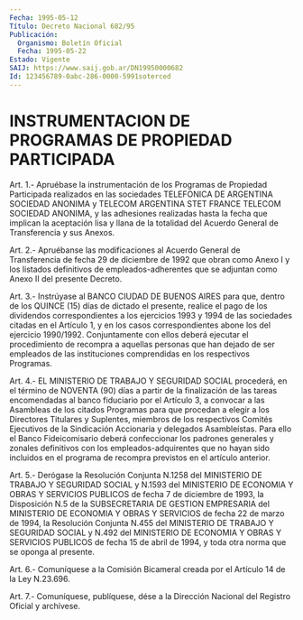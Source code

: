 ```yaml
---
Fecha: 1995-05-12
Título: Decreto Nacional 682/95
Publicación:
  Organismo: Boletín Oficial
  Fecha: 1995-05-22
Estado: Vigente
SAIJ: https://www.saij.gob.ar/DN19950000682
Id: 123456789-0abc-286-0000-5991soterced
---
```

# INSTRUMENTACION DE PROGRAMAS DE PROPIEDAD PARTICIPADA

<a id="1"></a>
Art.  1.-  Apruébase  la  instrumentación  de los Programas de Propiedad  Participada realizados en las sociedades  TELEFONICA  DE ARGENTINA SOCIEDAD  ANONIMA y TELECOM ARGENTINA STET FRANCE TELECOM SOCIEDAD ANONIMA, y las  adhesiones  realizadas  hasta la fecha que implican  la  aceptación lisa y llana de la totalidad  del  Acuerdo General de Transferencia y sus Anexos.

<a id="2"></a>
Art.  2.-  Apruébanse las modificaciones al Acuerdo General de Transferencia de  fecha  29  de  diciembre  de  1992 que obran como Anexo I y los listados definitivos de empleados-adherentes  que  se adjuntan como Anexo II del presente Decreto.

<a id="3"></a>
Art.  3.- Instrúyase al BANCO CIUDAD DE BUENOS AIRES para que, dentro de los  QUINCE  (15) días de dictado el presente, realice el pago de los dividendos correspondientes  a  los  ejercicios  1993 y 1994  de  las  sociedades  citadas en el Artículo 1, y en los casos correspondientes abone los del  ejercicio  1990/1992. Conjuntamente con ellos deberá ejecutar el procedimiento de  recompra  a aquellas personas  que  han  dejado  de  ser  empleados de las instituciones comprendidas en los respectivos Programas.

<a id="4"></a>
Art. 4.- EL MINISTERIO DE TRABAJO Y SEGURIDAD SOCIAL procederá, en el  término  de NOVENTA (90) días a partir de la finalización de las tareas encomendadas  al  banco  fiduciario por el Artículo 3, a convocar  a las  Asambleas  de  los  citados  Programas  para  que procedan a elegir a los Directores Titulares  y Suplentes, miembros de los respectivos Comités Ejecutivos de la Sindicación  Accionaria y delegados Asambleístas. Para ello el Banco Fideicomisario  deberá confeccionar  los padrones generales y zonales definitivos con  los empleados-adquirentes  que  no  hayan sido incluidos en el programa de recompra previstos en el artículo anterior.

<a id="5"></a>
Art. 5.- Derógase la Resolución Conjunta N.1258 del MINISTERIO DE TRABAJO  Y  SEGURIDAD SOCIAL y N.1593 del MINISTERIO DE ECONOMIA Y OBRAS Y SERVICIOS  PUBLICOS  de  fecha 7 de diciembre de 1993, la Disposición N.5  de la SUBSECRETARIA  DE  GESTION  EMPRESARIA  del MINISTERIO DE ECONOMIA  Y OBRAS Y SERVICIOS de fecha 22 de marzo de 1994, la Resolución Conjunta  N.455 del  MINISTERIO  DE  TRABAJO Y SEGURIDAD  SOCIAL  y  N.492  del  MINISTERIO DE ECONOMIA Y OBRAS  Y SERVICIOS PUBLICOS de fecha 15 de abril  de 1994, y toda otra norma que se oponga al presente.

<a id="6"></a>
Art.  6.-  Comuníquese  a  la Comisión Bicameral creada por el Artículo 14 de la Ley N.23.696.

<a id="7"></a>
Art. 7.- Comuníquese, publíquese, dése a la Dirección Nacional del Registro Oficial y archívese.